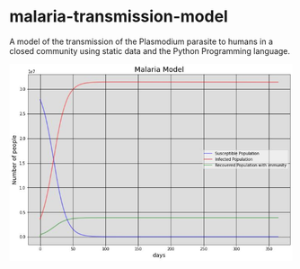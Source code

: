 # malaria-transmission-model

A model of the transmission of the Plasmodium parasite to humans in a closed community using static data and the Python Programming language.

![Malaria Model](/model.jpg?raw=true "Malaria Transmission model")
